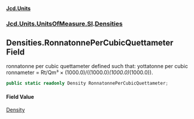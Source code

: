 #### [Jcd.Units](index 'index')
### [Jcd.Units.UnitsOfMeasure.SI](Jcd.Units.UnitsOfMeasure.SI 'Jcd.Units.UnitsOfMeasure.SI').[Densities](Densities 'Jcd.Units.UnitsOfMeasure.SI.Densities')

## Densities.RonnatonnePerCubicQuettameter Field

ronnatonne per cubic quettameter defined such that: yottatonne per cubic ronnameter = Rt/Qm³ ×
(1000.0)/((1000.0)*(1000.0)*(1000.0)).

```csharp
public static readonly Density RonnatonnePerCubicQuettameter;
```

#### Field Value
[Density](Density 'Jcd.Units.UnitTypes.Density')